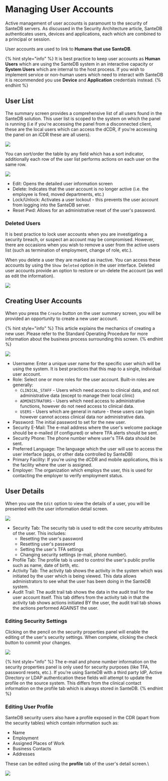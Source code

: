 # Managing User Accounts

Active management of user accounts is paramount to the security of SanteDB servers. As discussed in the Security Architecture article, SanteDB authenticates users, devices and applications, each which are combined to a principal or session.

User accounts are used to link to **Humans that use SanteDB**.&#x20;

{% hint style="info" %}
It is best practice to keep user accounts as **Human Users** which are using the SanteDB system in an interactive capacity or **System Users** which are internal to the host process. If you wish to implement service or non-human users which need to interact with SanteDB it is recommended you use **Device** and **Application** credentials instead.
{% endhint %}

## User List

The summary screen provides a comprehensive list of all users found in the SanteDB solution. This user list is scoped to the system on which the panel is running (i.e if you're accessing the panel from a disconnected client, these are the local users which can access the dCDR, if you're accessing the panel on an iCDR these are all users).

![](<../../../../.gitbook/assets/image (440).png>)

You can sort/order the table by any field which has a sort indicator, additionally each row of the user list performs actions on each user on the same row.

![](<../../../../.gitbook/assets/image (430).png>)

* Edit: Opens the detailed user information screen
* Delete: Indicates that the user account is no longer active (i.e. the employee is fired, moved departments, etc.)
* &#x20;Lock/Unlock: Activates a user lockout - this prevents the user account from logging into the SanteDB server.
* Reset Pwd: Allows for an administrative reset of the user's password.

### Deleted Users

It is best practice to lock user accounts when you are investigating a security breach, or suspect an account may be compromised. However, there are occasions when you wish to remove a user from the active users list (such as termination of employment, change of role, etc.).

When you delete a user they are marked as inactive. You can access these accounts by using the `Show Deleted` option in the user interface. Deleted user accounts provide an option to restore or un-delete the account (as well as edit the information).

![](<../../../../.gitbook/assets/image (438) (1).png>)

## Creating User Accounts

When you press the `Create` button on the user summary screen, you will be provided an opportunity to create a new user account.&#x20;

{% hint style="info" %}
This article explains the mechanics of creating a new user. Please refer to the Standard Operating Procedure for more information about the business process surrounding this screen.
{% endhint %}

![](<../../../../.gitbook/assets/image (421).png>)

* Username: Enter a unique user name for the specific user which will be using the system. It is best practices that this map to a single, individual user account.
* Role: Select one or more roles for the user account. Built-in roles are generally:
  * `CLINICAL_STAFF` - Users which need access to clinical data, and not administrative data (except to manage their local clinic)
  * `ADMINISTRATORS` - Users which need access to administrative functions, however do not need access to clinical data.
  * `USERS` - Users which are general in nature - these users can login however cannot access clinical data nor administrative data.
* Password: The initial password to set for the new user.&#x20;
* Security E-Mail: The e-mail address where the user's welcome package should be e-mailed (if configured) or where TFA alerts should be sent.
* Security Phone: The phone number where user's TFA data should be sent.
* Preferred Language: The language which the user will use to access the user interface (apps, or other data controlled by SanteDB)
* Primary Facility: If you're using the dCDR and mobile applications, this is the facility where the user is assigned.&#x20;
* Employer: The organization which employs the user, this is used for contacting the employer to verify employment status.

## User Details

When you use the `Edit` option to view the details of a user, you will be presented with the user information detail screen.&#x20;

![](<../../../../.gitbook/assets/image (434).png>)

* Security Tab: The security tab is used to edit the core security attributes of the user. This includes:
  * Resetting the user's password
  * Resetting user's password
  * Setting the user's TFA settings
  * Changing security settings (e-mail, phone number).
* Profile Tab: The profile tab is used to control the user's public profile such as name, date of birth, etc.
* Activity Tab: The activity tab shows the activity in the system which was initiated by the user which is being viewed. This data allows administrators to see what the user has been doing in the SanteDB system.
* Audit Trail: The audit trail tab shows the data in the audit trail for the user account itself. This tab differs from the activity tab in that the activity tab shows actions initiated BY the user, the audit trail tab shows the actions performed AGAINST the user.

### Editing Security Settings

Clicking on the pencil on the security properties panel will enable the editing of the user's security settings. When complete, clicking the check button to commit your changes.

![](<../../../../.gitbook/assets/image (140).png>)

{% hint style="info" %}
The e-mail and phone number information on the security properties panel is only used for security purposes (like TFA, password resets, etc.). If you're using SanteDB with a third party IdP, Active Directory or LDAP authentication these fields will attempt to update the profile on the source system. This differs from the clinical contact information on the profile tab which is always stored in SanteDB.&#x20;
{% endhint %}

### Editing User Profile

SanteDB security users also have a profile exposed in the CDR (apart from the security tables) which contain information such as:

* Name
* Employment
* Assigned Places of Work
* Business Contacts
* Addresses

These can be edited using the **profile** tab of the user's detail screen.\


![](<../../../../.gitbook/assets/image (39).png>)






